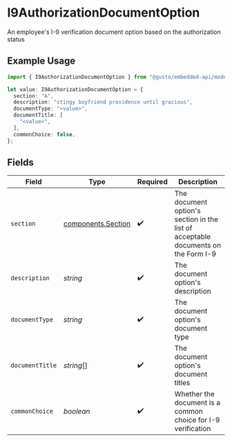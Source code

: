 # I9AuthorizationDocumentOption

An employee's I-9 verification document option based on the authorization status

## Example Usage

```typescript
import { I9AuthorizationDocumentOption } from "@gusto/embedded-api/models/components/i9authorizationdocumentoption.js";

let value: I9AuthorizationDocumentOption = {
  section: "A",
  description: "stingy boyfriend providence until gracious",
  documentType: "<value>",
  documentTitle: [
    "<value>",
  ],
  commonChoice: false,
};
```

## Fields

| Field                                                                             | Type                                                                              | Required                                                                          | Description                                                                       |
| --------------------------------------------------------------------------------- | --------------------------------------------------------------------------------- | --------------------------------------------------------------------------------- | --------------------------------------------------------------------------------- |
| `section`                                                                         | [components.Section](../../models/components/section.md)                          | :heavy_check_mark:                                                                | The document option's section in the list of acceptable documents on the Form I-9 |
| `description`                                                                     | *string*                                                                          | :heavy_check_mark:                                                                | The document option's description                                                 |
| `documentType`                                                                    | *string*                                                                          | :heavy_check_mark:                                                                | The document option's document type                                               |
| `documentTitle`                                                                   | *string*[]                                                                        | :heavy_check_mark:                                                                | The document option's document titles                                             |
| `commonChoice`                                                                    | *boolean*                                                                         | :heavy_check_mark:                                                                | Whether the document is a common choice for I-9 verification                      |